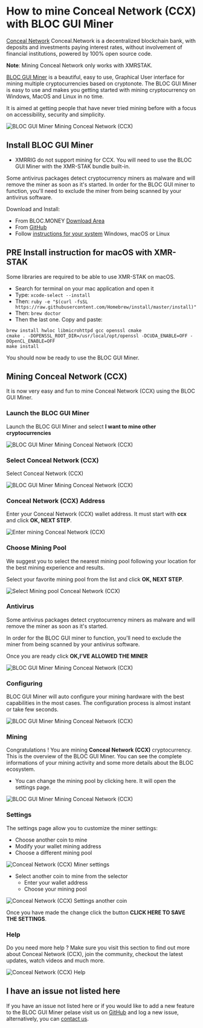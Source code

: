 # **How to mine Conceal Network (CCX) with BLOC GUI Miner**

[Conceal Network](https://conceal.network) Conceal.Network is a decentralized blockchain bank, with deposits and investments paying interest rates, without involvement of financial institutions, powered by 100% open source code.

**Note**: Mining Conceal Network only works with XMRSTAK.

[BLOC GUI Miner](../mining/BLOC-GUI-Miner.md) is a beautiful, easy to use, Graphical User interface for mining multiple cryptocurrencies based on cryptonote. The BLOC GUI Miner is easy to use and makes you getting started with mining cryptocurrency on Windows, MacOS and Linux in no time.

It is aimed at getting people that have never tried mining before with a focus on accessibility, security and simplicity.

![BLOC GUI Miner Mining Conceal Network (CCX)](images/BLOC-GUI-MINER/SCREEN-CCX.jpg)

## **Install BLOC GUI Miner**

- XMRRIG do not support mining for CCX. You will need to use the BLOC GUI Miner with the XMR-STAK bundle built-in.

Some antivirus packages detect cryptocurrency miners as malware and will remove the miner as soon as it's started. In order for the BLOC GUI miner to function, you'll need to exclude the miner from being scanned by your antivirus software.

Download and Install:

- From BLOC.MONEY [Download Area](https://bloc.money/download)
- From [GitHub](https://github.com/furiousteam/GUI-miner/releases/latest)
- Follow [instructions for your system](../mining/BLOC-GUI-Miner-using.md) Windows, macOS or Linux 

## **PRE Install instruction for macOS with XMR-STAK**

Some libraries are required to be able to use XMR-STAK on macOS.

- Search for terminal on your mac application and open it
- Type: ```xcode-select --install```
- Then: ```ruby -e "$(curl -fsSL https://raw.githubusercontent.com/Homebrew/install/master/install)"```
- Then: ```brew doctor```
- Then the last one. Copy and paste:

```
brew install hwloc libmicrohttpd gcc openssl cmake
cmake . -DOPENSSL_ROOT_DIR=/usr/local/opt/openssl -DCUDA_ENABLE=OFF -DOpenCL_ENABLE=OFF
make install
```
You should now be ready to use the BLOC GUI Miner.

## **Mining Conceal Network (CCX)**

It is now very easy and fun to mine Conceal Network (CCX) using the BLOC GUI Miner.

### **Launch the BLOC GUI Miner**

Launch the BLOC GUI Miner and select **I want to mine other cryptocurrencies**

![BLOC GUI Miner Mining Conceal Network (CCX)](images/BLOC-GUI-MINER/BLOC-GUI-Miner-v0.0.3-miner-setup.png)

### **Select Conceal Network (CCX)**

Select Conceal Network (CCX)

![BLOC GUI Miner Mining Conceal Network (CCX)](images/BLOC-GUI-MINER/XMR-STAK.png)

### **Conceal Network (CCX) Address**

Enter your Conceal Network (CCX) wallet address. It must start with **ccx** and click **OK, NEXT STEP**.

![Enter mining Conceal Network (CCX)](images/BLOC-GUI-MINER/ccx-address.png)

### **Choose Mining Pool**

We suggest you to select the nearest mining pool following your location for the best mining experience and results.

Select your favorite mining pool from the list and click **OK, NEXT STEP**.

![Select Mining pool Conceal Network (CCX)](images/BLOC-GUI-MINER/ccx-pool.png)

### **Antivirus**

Some antivirus packages detect cryptocurrency miners as malware and will remove the miner as soon as it's started.

In order for the BLOC GUI miner to function, you'll need to exclude the miner from being scanned by your antivirus software.

Once you are ready click **OK,I'VE ALLOWED THE MINER**

![BLOC GUI Miner Mining Conceal Network (CCX)](images/BLOC-GUI-MINER/BLOC-GUI-Miner-v0.0.3-antivirus.png)

### **Configuring**

BLOC GUI Miner will auto configure your mining hardware with the best capabilities in the most cases. The configuration process is almost instant or take few seconds.

![BLOC GUI Miner Mining Conceal Network (CCX)](images/BLOC-GUI-MINER/BLOC-GUI-Miner-v0.0.3-ready.png)

### **Mining**

Congratulations ! You are mining **Conceal Network (CCX)** cryptocurrency. This is the overview of the BLOC GUI Miner. You can see the complete informations of your mining activity and some more details about the BLOC ecosystem.

- You can change the mining pool by clicking here. It will open the settings page.

![BLOC GUI Miner Mining Conceal Network (CCX)](images/BLOC-GUI-MINER/14-MINING-CCX.png)

### **Settings** <a name="Conceal Network (CCX)-settings"></a>

The settings page allow you to customize the miner settings:

- Choose another coin to mine
- Modify your wallet mining address
- Choose a different mining pool

![Conceal Network (CCX) Miner settings](images/BLOC-GUI-MINER/ccx-settings.png)

- Select another coin to mine from the selector
    * Enter your wallet address
    * Choose your mining pool

![Conceal Network (CCX) Settings another coin](images/BLOC-GUI-MINER/ccx-settings2.png)

Once you have made the change click the button **CLICK HERE TO SAVE THE SETTINGS**.

### **Help**

Do you need more help ? Make sure you visit this section to find out more about Conceal Network (CCX), join the community, checkout the latest updates, watch videos and much more.

![Conceal Network (CCX) Help](images/BLOC-GUI-MINER/ccx-help.png)

## **I have an issue not listed here**

If you have an issue not listed here or if you would like to add a new feature to the BLOC GUI Miner pelase visit us on [GitHub](https://github.com/furiousteam/GUI-miner) and log a new issue, alternatively, you can [contact us](../about/Community.md).